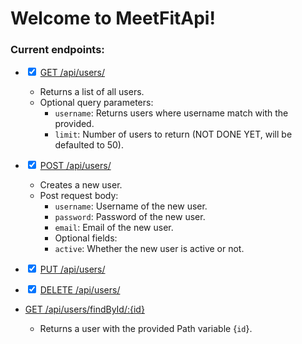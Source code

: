 # Welcome to MeetFitApi!

### Current endpoints:

- <input type="checkbox" enabled checked> [GET /api/users/](http:localhost:8081/api/users/)
    - Returns a list of all users.
    - Optional query parameters:
        - `username`: Returns users where username match with the provided.
        - `limit`: Number of users to return (NOT DONE YET, will be defaulted to 50).
- <input type="checkbox" enabled checked> [POST /api/users/](http:localhost:8081/api/users/)
    - Creates a new user.
    - Post request body:
        - `username`: Username of the new user.
        - `password`: Password of the new user.
        - `email`: Email of the new user.
        - Optional fields: 
        - `active`: Whether the new user is active or not.
- <input type="checkbox" enabled checked> [PUT /api/users/](http:localhost:8081/api/users/)
- <input type="checkbox" enabled checked> [DELETE /api/users/](http:localhost:8081/api/users/)


- [GET /api/users/findById/:{id}](http:localhost:8081/api/users/findById/1)
    - Returns a user with the provided Path variable {`id`}.



